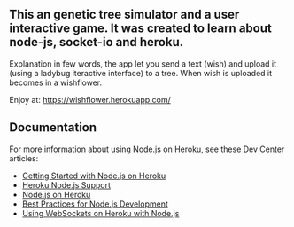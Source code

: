 ## This an genetic tree simulator and a user interactive game. It was created to learn about node-js, socket-io and heroku.
Explanation in few words, the app let you send a text (wish) and upload it (using a ladybug iteractive interface) to a tree. When wish is uploaded it becomes in a wishflower.

Enjoy at: https://wishflower.herokuapp.com/

## Documentation

For more information about using Node.js on Heroku, see these Dev Center articles:

- [Getting Started with Node.js on Heroku](https://devcenter.heroku.com/articles/getting-started-with-nodejs)
- [Heroku Node.js Support](https://devcenter.heroku.com/articles/nodejs-support)
- [Node.js on Heroku](https://devcenter.heroku.com/categories/nodejs)
- [Best Practices for Node.js Development](https://devcenter.heroku.com/articles/node-best-practices)
- [Using WebSockets on Heroku with Node.js](https://devcenter.heroku.com/articles/node-websockets)
